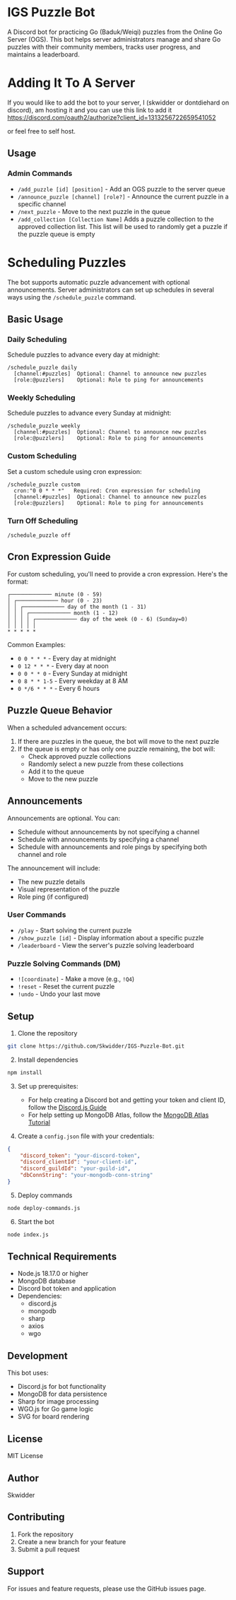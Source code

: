 # IGS Puzzle Bot

A Discord bot for practicing Go (Baduk/Weiqi) puzzles from the Online Go Server (OGS). This bot helps server administrators manage and share Go puzzles with their community members, tracks user progress, and maintains a leaderboard.

# Adding It To A Server

If you would like to add the bot to your server, I (skwidder or dontdiehard on discord), am hosting it and you can use this link to add it https://discord.com/oauth2/authorize?client_id=1313256722659541052

or feel free to self host.

## Usage

### Admin Commands
- `/add_puzzle [id] [position]` - Add an OGS puzzle to the server queue
- `/announce_puzzle [channel] [role?]` - Announce the current puzzle in a specific channel
- `/next_puzzle` - Move to the next puzzle in the queue
- `/add_collection [Collection Name]` Adds a puzzle collection to the approved collection list. This list will be used to randomly get a puzzle if the puzzle queue is empty

# Scheduling Puzzles

The bot supports automatic puzzle advancement with optional announcements. Server administrators can set up schedules in several ways using the `/schedule_puzzle` command.

## Basic Usage

### Daily Scheduling
Schedule puzzles to advance every day at midnight:
```
/schedule_puzzle daily
  [channel:#puzzles]  Optional: Channel to announce new puzzles
  [role:@puzzlers]    Optional: Role to ping for announcements
```

### Weekly Scheduling
Schedule puzzles to advance every Sunday at midnight:
```
/schedule_puzzle weekly
  [channel:#puzzles]  Optional: Channel to announce new puzzles
  [role:@puzzlers]    Optional: Role to ping for announcements
```

### Custom Scheduling
Set a custom schedule using cron expression:
```
/schedule_puzzle custom
  cron:"0 0 * * *"   Required: Cron expression for scheduling
  [channel:#puzzles]  Optional: Channel to announce new puzzles
  [role:@puzzlers]    Optional: Role to ping for announcements
```

### Turn Off Scheduling
```
/schedule_puzzle off
```

## Cron Expression Guide

For custom scheduling, you'll need to provide a cron expression. Here's the format:
```
┌───────────── minute (0 - 59)
│ ┌───────────── hour (0 - 23)
│ │ ┌───────────── day of the month (1 - 31)
│ │ │ ┌───────────── month (1 - 12)
│ │ │ │ ┌───────────── day of the week (0 - 6) (Sunday=0)
│ │ │ │ │
* * * * *
```

Common Examples:
- `0 0 * * *` - Every day at midnight
- `0 12 * * *` - Every day at noon
- `0 0 * * 0` - Every Sunday at midnight
- `0 8 * * 1-5` - Every weekday at 8 AM
- `0 */6 * * *` - Every 6 hours

## Puzzle Queue Behavior

When a scheduled advancement occurs:
1. If there are puzzles in the queue, the bot will move to the next puzzle
2. If the queue is empty or has only one puzzle remaining, the bot will:
   - Check approved puzzle collections
   - Randomly select a new puzzle from these collections
   - Add it to the queue
   - Move to the new puzzle

## Announcements

Announcements are optional. You can:
- Schedule without announcements by not specifying a channel
- Schedule with announcements by specifying a channel
- Schedule with announcements and role pings by specifying both channel and role

The announcement will include:
- The new puzzle details
- Visual representation of the puzzle
- Role ping (if configured)

### User Commands
- `/play` - Start solving the current puzzle
- `/show_puzzle [id]` - Display information about a specific puzzle
- `/leaderboard` - View the server's puzzle solving leaderboard

### Puzzle Solving Commands (DM)
- `![coordinate]` - Make a move (e.g., `!Q4`)
- `!reset` - Reset the current puzzle
- `!undo` - Undo your last move

## Setup

1. Clone the repository
```bash
git clone https://github.com/Skwidder/IGS-Puzzle-Bot.git
```

2. Install dependencies
```bash
npm install
```

3. Set up prerequisites:
   - For help creating a Discord bot and getting your token and client ID, follow the [Discord.js Guide](https://discordjs.guide/preparations/setting-up-a-bot-application.html)
   - For help setting up MongoDB Atlas, follow the [MongoDB Atlas Tutorial](https://www.mongodb.com/resources/products/platform/mongodb-atlas-tutorial)

4. Create a `config.json` file with your credentials:
```json
{
    "discord_token": "your-discord-token",
    "discord_clientId": "your-client-id",
    "discord_guildId": "your-guild-id",
    "dbConnString": "your-mongodb-conn-string"
}
```

5. Deploy commands
```bash
node deploy-commands.js
```

6. Start the bot
```bash
node index.js
```

## Technical Requirements

- Node.js 18.17.0 or higher
- MongoDB database
- Discord bot token and application
- Dependencies:
  - discord.js
  - mongodb
  - sharp
  - axios
  - wgo

## Development

This bot uses:
- Discord.js for bot functionality
- MongoDB for data persistence
- Sharp for image processing
- WGO.js for Go game logic
- SVG for board rendering

## License

MIT License

## Author

Skwidder

## Contributing

1. Fork the repository
2. Create a new branch for your feature
3. Submit a pull request

## Support

For issues and feature requests, please use the GitHub issues page.
